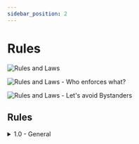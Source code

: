 ```yaml
---
sidebar_position: 2
---
```


# Rules

![Rules and Laws](/img/rulesandlaws/Rules_and_Laws.png)

![Rules and Laws - Who enforces what?](/img/rulesandlaws/Rules_and_Laws_Enforcement.png)

![Rules and Laws - Let's avoid Bystanders](/img/rulesandlaws/Bystanders.png)

## Rules
<details>
  <summary>1.0 - General</summary>
    <h3> 1.1 - Toxicity</h3>
    <blockquote>Anyone who engages in the following with malicious intent, but is not limited to: personal attacks; insults/name calling; intentionally saying something to cause a negative reaction (trying to trigger someone); someone who intentionally breaks the rules; and or someone who repetitively stirs up drama for their own personal entertainment; a troll.</blockquote>
</details>